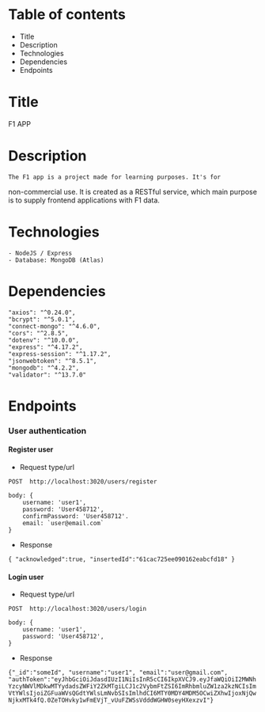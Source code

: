 # Table of contents

* Title
* Description
* Technologies
* Dependencies
* Endpoints

# Title
F1 APP

# Description
    The F1 app is a project made for learning purposes. It's for
non-commercial use. It is created as a RESTful service, which
main purpose is to supply frontend applications with F1 data.

# Technologies
    - NodeJS / Express
    - Database: MongoDB (Atlas)

# Dependencies
    "axios": "^0.24.0",
    "bcrypt": "^5.0.1",
    "connect-mongo": "^4.6.0",
    "cors": "^2.8.5",
    "dotenv": "^10.0.0",
    "express": "^4.17.2",
    "express-session": "^1.17.2",
    "jsonwebtoken": "^8.5.1",
    "mongodb": "^4.2.2",
    "validator": "^13.7.0"

# Endpoints

### User authentication

#### Register user

* Request type/url
```
POST  http://localhost:3020/users/register

body: { 
    username: 'user1',
    password: 'User458712',
    confirmPassword: 'User458712'.
    email: `user@email.com`
}
```    
* Response

`
{
    "acknowledged":true,
    "insertedId":"61cac725ee090162eabcfd18"
}
`
#### Login user

* Request type/url
```
POST  http://localhost:3020/users/login

body: { 
    username: 'user1',
    password: 'User458712',
}
```    
* Response

`
{"_id":"someId",
"username":"user1",
"email":"user@gmail.com",
"authToken":"eyJhbGciOiJdasdIUzI1NiIsInR5cCI6IkpXVCJ9.eyJfaWQiOiI2MWNhYzcyNWVlMDkwMTYydadsZWFiY2ZkMTgiLCJ1c2VybmFtZSI6ImRhbmluZW1za2kzNCIsImVtYWlsIjoiZGFuaWVsQGdtYWlsLmNvbSIsImlhdCI6MTY0MDY4MDM5OCwiZXhwIjoxNjQwNjkxMTk4fQ.0ZeTOHvky1wFmEVjT_vUuFZWSsVdddWGHW0seyHXexzvI"}
`

